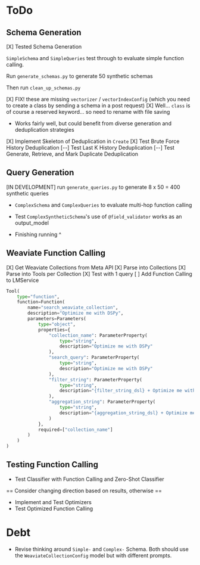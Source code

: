 # ToDo

## Schema Generation

[X] Tested Schema Generation

`SimpleSchema` and `SimpleQueries` test through to evaluate simple function calling.

Run `generate_schemas.py` to generate 50 synthetic schemas

Then run `clean_up_schemas.py`

[X] FIX! these are missing `vectorizer` / `vectorIndexConfig` (which you need to create a class by sending a schema in a post request)
[X] Well... `class` is of course a reserved keyword... so need to rename with file saving

- Works fairly well, but could benefit from diverse generation and deduplication strategies

[X] Implement Skeleton of Deduplication in `Create`
[X] Test Brute Force History Deduplication
[--] Test Last K History Deduplication
[--] Test Generate, Retrieve, and Mark Duplicate Deduplication

## Query Generation

[IN DEVELOPMENT] run `generate_queries.py` to generate 8 x 50 = 400 synthetic queries

- `ComplexSchema` and `ComplexQueries` to evaluate multi-hop function calling

- Test `ComplexSyntheticSchema`'s use of `@field_validator` works as an output_model
- Finishing running ^

## Weaviate Function Calling

[X] Get Weaviate Collections from Meta API
[X] Parse into Collections
[X] Parse into Tools per Collection
[X] Test with 1 query
[ ] Add Function Calling to LMService

```python
Tool(
    type="function",
    function=Function(
        name="search_weaviate_collection",
        description="Optimize me with DSPy",
        parameters=Parameters(
            type="object",
            properties={
                "collection_name": ParameterProperty(
                    type="string",
                    description="Optimize me with DSPy"
                ),
                "search_query": ParameterProperty(
                    type="string",
                    description="Optimize me with DSPy"
                ),
                "filter_string": ParameterProperty(
                    type="string",
                    description="{filter_string_dsl} + Optimize me with DSPy"
                ),
                "aggregation_string": ParameterProperty(
                    type="string",
                    description="{aggregation_string_dsl} + Optimize me with DSPy"
                )
            },
            required=["collection_name"]
        )
    )
)
```

## Testing Function Calling

- Test Classifier with Function Calling and Zero-Shot Classifier

== Consider changing direction based on results, otherwise ==

- Implement and Test Optimizers
- Test Optimized Function Calling

# Debt

- Revise thinking around `Simple-` and `Complex-` Schema. Both should use the `WeaviateCollectionConfig` model but with different prompts.